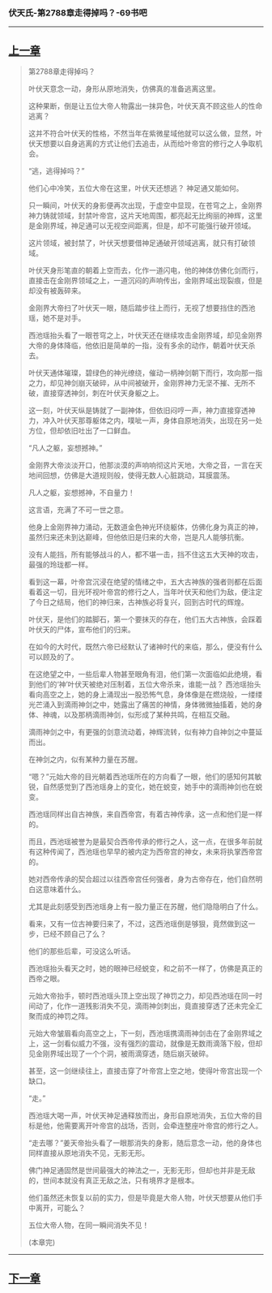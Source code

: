 ### 伏天氏-第2788章走得掉吗？-69书吧

--------
[上一章](./692c1c918d428045b491b89d66be7b8a.md)
--------


>
>
>
>第2788章走得掉吗？
>
>叶伏天意念一动，身形从原地消失，仿佛真的准备逃离这里。
>
>这种果断，倒是让五位大帝人物露出一抹异色，叶伏天真不顾这些人的性命逃离？
>
>这并不符合叶伏天的性格，不然当年在紫微星域他就可以这么做，显然，叶伏天想要以自身逃离的方式让他们去追击，从而给叶帝宫的修行之人争取机会。
>
>“逃，逃得掉吗？”
>
>他们心中冷笑，五位大帝在这里，叶伏天还想逃？
>神足通又能如何。
>
>只一瞬间，叶伏天的身影便再次出现，于虚空中显现，在苍穹之上，金刚界神力铸就领域，封禁叶帝宫，这片天地周围，都亮起无比绚丽的神辉，这里是金刚界域，神足通可以无视空间距离，但是，却不可能强行破开领域。
>
>这片领域，被封禁了，叶伏天想要借神足通破开领域逃离，就只有打破领域。
>
>叶伏天身形笔直的朝着上空而去，化作一道闪电，他的神体仿佛化剑而行，直接击在金刚界领域之上，一道沉闷的声响传出，金刚界域出现裂痕，但是却没有被轰碎来。
>
>金刚界大帝扫了叶伏天一眼，随后踏步往上而行，无视了想要挡住的西池瑶，她不是对手。
>
>西池瑶抬头看了一眼苍穹之上，叶伏天还在继续攻击金刚界域，却见金刚界大帝的身体降临，他依旧是简单的一指，没有多余的动作，朝着叶伏天杀去。
>
>叶伏天通体璀璨，碧绿色的神光缭绕，催动一柄神剑朝下而行，攻向那一指之力，却见神剑崩灭破碎，从中间被破开，金刚界神力无坚不摧、无所不破，直接穿透神剑，刺在叶伏天身躯之上。
>
>这一刻，叶伏天纵是铸就了一副神体，但依旧闷哼一声，神力直接穿透神力，冲入叶伏天那尊躯体之内，噗呲一声，身体自原地消失，出现在另一处方位，但却依旧吐出了一口鲜血。
>
>“凡人之躯，妄想撼神。”
>
>金刚界大帝淡淡开口，他那淡漠的声响响彻这片天地，大帝之音，一言在天地间回想，仿佛是大道规则般，使得无数人心脏跳动，耳膜震荡。
>
>凡人之躯，妄想撼神，不自量力！
>
>这言语，充满了不可一世之意。
>
>他身上金刚界神力涌动，无数道金色神光环绕躯体，仿佛化身为真正的神，虽然归来还未到达巅峰，但他依旧是归来的大帝，岂是凡人能够抗衡。
>
>没有人能挡，所有能够战斗的人，都不堪一击，挡不住这五大天神的攻击，最强的玲珑都一样。
>
>看到这一幕，叶帝宫沉浸在绝望的情绪之中，五大古神族的强者则都在后面看着这一切，目光环视叶帝宫的修行之人，当年叶伏天和他们为敌，便注定了今日之结局，他们的神归来，古神族必将复兴，回到古时代的辉煌。
>
>叶伏天，是他们的踏脚石，第一个要抹灭的存在，他们五大古神族，会踩着叶伏天的尸体，宣布他们的归来。
>
>在如今的大时代，既然六帝已经默认了诸神时代的来临，那么，便没有什么可以顾及的了。
>
>在这绝望之中，一些后辈人物甚至眼角有泪，他们第一次面临如此绝境，看到他们的‘神’叶伏天被绝对压制着，五位大帝杀来，谁能一战？
>西池瑶抬头看向高空之上，她的身上涌现出一股恐怖气息，身体像是在燃烧般，一缕缕光芒涌入到滴雨神剑之中，她露出了痛苦的神情，身体微微抽搐着，她的身体、神魂，以及那柄滴雨神剑，似形成了某种共鸣，在相互交融。
>
>滴雨神剑之中，有更强的剑意流动着，神辉流转，似有神力自神剑之中蔓延而出。
>
>在神剑之内，似有某种力量在苏醒。
>
>“嗯？”元始大帝的目光朝着西池瑶所在的方向看了一眼，他们的感知何其敏锐，自然感觉到了西池瑶身上的变化，她在蜕变，她手中的滴雨神剑也在蜕变。
>
>西池瑶同样出自古神族，来自西帝宫，有着古神传承，这一点和他们是一样的。
>
>而且，西池瑶被誉为是最契合西帝传承的修行之人，这一点，在很多年前就有这种传闻了，西池瑶也早早的被内定为西帝宫的神女，未来将执掌西帝宫的。
>
>她对西帝传承的契合超过以往西帝宫任何强者，身为古帝存在，他们自然明白这意味着什么。
>
>尤其是此刻感受到西池瑶身上有一股力量正在苏醒，他们隐隐明白了什么。
>
>看来，又有一位古神要归来了，不过，这西池瑶倒是够狠，竟然做到这一步，已经不顾自己了么？
>
>他们的那些后辈，可没这么听话。
>
>西池瑶抬头看天之时，她的眼神已经蜕变，和之前不一样了，仿佛是真正的西帝之眼。
>
>元始大帝抬手，顿时西池瑶头顶上空出现了神罚之力，却见西池瑶在同一时间动了，化作一道残影消失不见，滴雨神剑刺出，竟直接穿透了还未完全汇聚而成的神罚之阵。
>
>元始大帝皱眉看向高空之上，下一刻，西池瑶携滴雨神剑击在了金刚界域之上，这一剑看似威力不强，没有强烈的震动，就像是无数雨滴落下般，但却见金刚界域出现了一个个洞，被雨滴穿透，随后崩灭破碎。
>
>甚至，这一剑继续往上，直接击穿了叶帝宫上空之地，使得叶帝宫出现一个缺口。
>
>“走。”
>
>西池瑶大喝一声，叶伏天神足通释放而出，身形自原地消失，五位大帝的目标是他，他需要离开叶帝宫的战场，否则，会牵连整座叶帝宫的修行之人。
>
>“走去哪？”姜天帝抬头看了一眼那消失的身影，随后意念一动，他的身体也同样直接从原地消失不见，无影无形。
>
>佛门神足通固然是世间最强大的神法之一，无影无形，但却也并非是无敌的，世间本就没有真正无敌之法，只有境界才是根本。
>
>他们虽然还未恢复以前的实力，但是毕竟是大帝人物，叶伏天想要从他们手中离开，可能么？
>
>五位大帝人物，在同一瞬间消失不见！
>
>(本章完)
>
>

--------
[下一章](./c38c57f5a4ac31c75aca25b31ee08008.md)
--------
